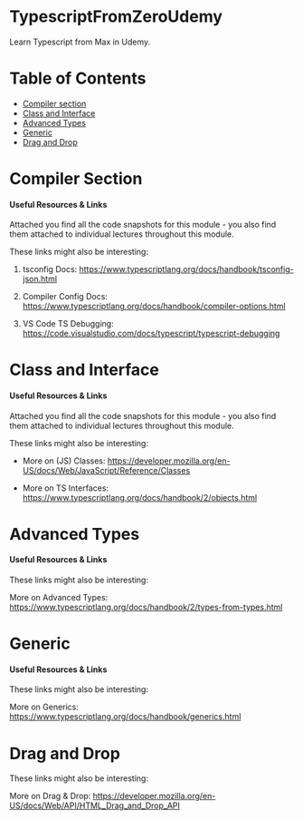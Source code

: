 # TypescriptFromZeroUdemy

Learn Typescript from Max in Udemy.

# Table of Contents

- [Compiler section](#compiler-section)
- [Class and Interface](#class-and-interface)
- [Advanced Types](#advanced-types)
- [Generic](#generic)
- [Drag and Drop](#drag-and-drop)

# Compiler Section

#### Useful Resources & Links

Attached you find all the code snapshots for this module - you also find them attached to individual lectures throughout this module.

These links might also be interesting:

1. tsconfig Docs: https://www.typescriptlang.org/docs/handbook/tsconfig-json.html

2. Compiler Config Docs: https://www.typescriptlang.org/docs/handbook/compiler-options.html

3. VS Code TS Debugging: https://code.visualstudio.com/docs/typescript/typescript-debugging

# Class and Interface

#### Useful Resources & Links

Attached you find all the code snapshots for this module - you also find them attached to individual lectures throughout this module.

These links might also be interesting:

- More on (JS) Classes: https://developer.mozilla.org/en-US/docs/Web/JavaScript/Reference/Classes

- More on TS Interfaces: https://www.typescriptlang.org/docs/handbook/2/objects.html

# Advanced Types

#### Useful Resources & Links

These links might also be interesting:

More on Advanced Types: https://www.typescriptlang.org/docs/handbook/2/types-from-types.html

# Generic

#### Useful Resources & Links

These links might also be interesting:

More on Generics: https://www.typescriptlang.org/docs/handbook/generics.html

# Drag and Drop

These links might also be interesting:

More on Drag & Drop: https://developer.mozilla.org/en-US/docs/Web/API/HTML_Drag_and_Drop_API